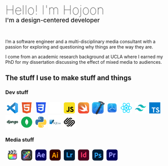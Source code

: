 <intro-top style="font-size: 2.5rem; display: block; margin: 0; line-height: 1; font-weight: 100">
Hello! I'm Hojoon
</intro-top>
<intro-sub style="font-size: 1.2rem; display: block; margin-bottom: 1rem; font-weight: 500">
I'm a design-centered developer
</intro-sub>
<br>
<p>
I’m a software engineer and a multi-disciplinary media consultant with a passion for exploring and questioning why things are the way they are.
</p>
<p>
I come from an academic research background at UCLA where I earned my PhD for my dissertation discussing the effect of mixed media to audiences.
</p>

## The stuff I use to make stuff and things

### Dev stuff

<div style="display: flex; flex-wrap: wrap">
<img style="padding: 5px; width: 35px; height: 35px; padding: 5px" src='./assets/icons/vscode.svg' alt="" >
<img style="padding: 5px; width: 35px; height: 35px; padding: 5px" src='./assets/icons/html5.svg' alt="html">
<img style="padding: 5px; width: 35px; height: 35px; padding: 5px" src='./assets/icons/css3.svg' alt="">
<img style="padding: 5px; width: 35px; height: 35px; padding: 5px" src='./assets/icons/github.svg' alt="">
<img style="padding: 5px; width: 35px; height: 35px; padding: 5px" src='./assets/icons/javascript.svg' alt="">
<img style="padding: 5px; width: 35px; height: 35px; padding: 5px" src='./assets/icons/swift.svg' alt="">
<img src='./assets/icons/xcode.png' alt="" style="padding: 0px; width:45px; height: 45px">
<img style="padding: 5px; width: 35px; height: 35px; padding: 5px" src='./assets/icons/testflight.png' alt="">
<img style="padding: 5px; width: 35px; height: 35px; padding: 5px" src='./assets/icons/react.svg' alt="">
<img style="padding: 5px; width: 35px; height: 35px; padding: 5px" src='./assets/icons/tailwind.svg' alt="">
<img style="padding: 5px; width: 35px; height: 35px; padding: 5px" src='./assets/icons/typescript.svg' alt="">
<img src='./assets/icons/django.svg' alt="" style="background-color: white;width: 35px; height: 35px; padding: 5px">
<img style="padding: 5px; width: 35px; height: 35px; padding: 5px" src='./assets/icons/mongodb.svg' alt="">
<img style="padding: 5px; width: 35px; height: 35px; padding: 5px" src='./assets/icons/python.svg' alt="">
<img src='./assets/icons/sqlite.svg' alt="" style="background-color: white; width: 35px; height: 35px; padding: 5px">
<img src='./assets/icons/squarespace.svg' alt="" style="background-color: white; width: 35px; height: 35px; padding: 5px">
</div>

### Media stuff

<div style="display: flex; flex-wrap: wrap">
<img style="padding: 5px; width: 35px; height: 35px; padding: 5px" src='./assets/icons/finalcutpro.png' alt="adobe premiere">
<img src='./assets/icons/motion.png' alt="adobe premiere" style="padding: 1px; width:43px; height: 43px">
<img style="padding: 5px; width: 35px; height: 35px; padding: 5px" src='./assets/icons/adobeaftereffects.svg' alt="adobe after effects">
<img style="padding: 5px; width: 35px; height: 35px; padding: 5px" src='./assets/icons/adobeillustrator.svg' alt="adobe illustrator">
<img style="padding: 5px; width: 35px; height: 35px; padding: 5px" src='./assets/icons/adobelightroom.svg' alt="adobe lightroom">
<img style="padding: 5px; width: 35px; height: 35px; padding: 5px" src='./assets/icons/adobeindesign.svg' alt="adobe indesign">
<img style="padding: 5px; width: 35px; height: 35px; padding: 5px" src='./assets/icons/adobephotoshop.svg' alt="adobe photoshop">
<img style="padding: 5px; width: 35px; height: 35px; padding: 5px" src='./assets/icons/adobepremiere.svg' alt="adobe premiere">
</div>
